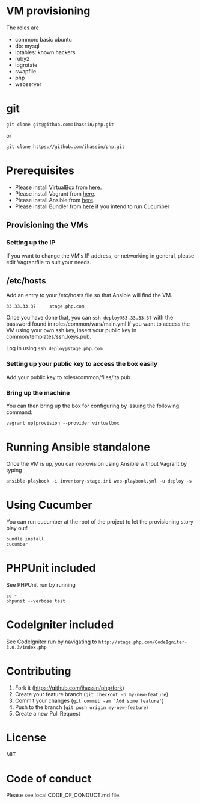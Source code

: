 # VM provisioning

The roles are
- common: basic ubuntu
- db: mysql
- iptables: known hackers
- ruby2
- logrotate
- swapfile
- php
- webserver

# git

```
git clone git@github.com:ihassin/php.git
```

or

```
git clone https://github.com/ihassin/php.git
```

# Prerequisites

* Please install VirtualBox from [here](https://www.virtualbox.org/wiki/Downloads).
* Please install Vagrant from [here](https://docs.vagrantup.com/v2/installation).
* Please install Ansible from [here](http://docs.ansible.com/ansible/intro_installation.html#getting-ansible).
* Please install Bundler from [here](http://bundler.io) if you intend to run Cucumber

## Provisioning the VMs

### Setting up the IP

If you want to change the VM's IP address, or networking in general, please edit Vagrantfile to suit your needs.

## /etc/hosts

Add an entry to your /etc/hosts file so that Ansible will find the VM.

```
33.33.33.37 	stage.php.com
```

Once you have done that, you can ```ssh deploy@33.33.33.37``` with the password found in roles/common/vars/main.yml
If you want to access the VM using your own ssh key, insert your public key in common/templates/ssh_keys.pub.

Log in using ```ssh deploy@stage.php.com```

### Setting up your public key to access the box easily

Add your public key to roles/common/files/ita.pub

### Bring up the machine

You can then bring up the box for configuring by issuing the following command:

```
vagrant up|provision --provider virtualbox 
```

# Running Ansible standalone

Once the VM is up, you can reprovision using Ansible without Vagrant by typing
```
ansible-playbook -i inventory-stage.ini web-playbook.yml -u deploy -s
```

# Using Cucumber

You can run cucumber at the root of the project to let the provisioning story play out!

```
bundle install
cucumber
```

# PHPUnit included

See PHPUnit run by running

```
cd ~
phpunit --verbose test
```

# CodeIgniter included

See CodeIgniter run by navigating to ```http://stage.php.com/CodeIgniter-3.0.3/index.php```

# Contributing

1. Fork it (https://github.com/ihassin/php/fork)
2. Create your feature branch (`git checkout -b my-new-feature`)
3. Commit your changes (`git commit -am 'Add some feature'`)
4. Push to the branch (`git push origin my-new-feature`)
5. Create a new Pull Request

# License

MIT

# Code of conduct

Please see local CODE_OF_CONDUCT.md file.

